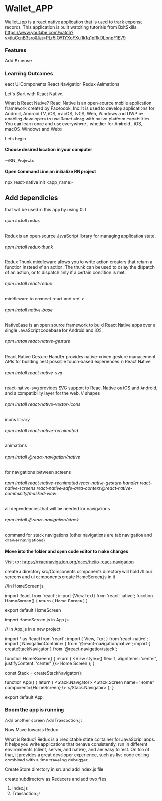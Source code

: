 # Wallet_APP
Wallet_app is a react native application that is used to track expense records. This application is built watching tutorials from BoltSkills.
https://www.youtube.com/watch?v=jluConB3sro&list=PLr5IOV1YXoFXufIk1q1pRkI0LbnpF1EV9

### Features 
Add Expense


### Learning Outcomes
eact UI Components
React Navigation
Redux
Animations

Let's Start with React Native.

What is React Native?
React Native is an open-source mobile application framework created by Facebook, Inc. It is used to develop applications for Android, Android TV, iOS, macOS, tvOS, Web, Windows and UWP by enabling developers to use React along with native platform capabilities.
You can learn once and use everywhere , whether for Android , iOS, macOS, Windows and Webs

Lets begin
#### Choose desired location in your computer
~\RN_Projects
#### Open Command Line an initialize RN project

npx react-native init <app_name>


## Add dependicies 
that will be used in this app by using CLI 

###### npm install redux
Redux is an open-source JavaScript library for managing application state.
###### npm install redux-thunk
Redux Thunk middleware allows you to write action creators that return a function instead of an action. The thunk can be used to delay the dispatch of an action, or to dispatch only if a certain condition is met.
###### npm install react-redux
middleware to connect react and redux
###### npm install native-base
NativeBase is an open source framework to build React Native apps over a single JavaScript codebase for Android and iOS.
###### npm install react-native-gesture
React Native Gesture Handler provides native-driven gesture management APIs for building best possible touch-based experiences in React Native
###### npm install react-native-svg
react-native-svg provides SVG support to React Native on iOS and Android, and a compatibility layer for the web. // shapes
###### npm install react-native-vector-icons
icons library
###### npm install react-native-reanimated
animations
###### npm install @react-navigation/native
for navigations between screens 
###### npm install react-native-reanimated react-native-gesture-handler react-native-screens react-native-safe-area-context @react-native-community/masked-view
all dependencies that will be needed for navigations
###### npm install @react-navigation/stack
command for stack navigations (other navigations are tab navigation and drawer navigations)

#### Move into the folder and open code editor to make changes

Visit to : https://reactnavigation.org/docs/hello-react-navigation

create a directory src/Components
components directory will hold all our screens and ui components
create HomeScreen.js in it

//In HomeScreen.js

import React from 'react';
import {View,Text} from 'react-native';
function HomeScreen() {
    return (
        <View>
            <Text>Home Screen</Text>
        </View>
    )
}

export default HomeScreen


import HomeScreen.js in App.js

// In App.js in a new project

import * as React from 'react';
import { View, Text } from 'react-native';
import { NavigationContainer } from '@react-navigation/native';
import { createStackNavigator } from '@react-navigation/stack';

function HomeScreen() {
  return (
    <View style={{ flex: 1, alignItems: 'center', justifyContent: 'center' }}>
      <Text>Home Screen</Text>
    </View>
  );
}

const Stack = createStackNavigator();

function App() {
  return (
    <NavigationContainer>
      <Stack.Navigator>
        <Stack.Screen name="Home" component={HomeScreen} />
      </Stack.Navigator>
    </NavigationContainer>
  );
}

export default App; 

### Boom the app is running

Add another screen AddTransaction.js

Now Move towards Redux 

What is Redux?
Redux is a predictable state container for JavaScript apps.
It helps you write applications that behave consistently, run in different environments (client, server, and native), and are easy to test. On top of that, it provides a great developer experience, such as live code editing combined with a time traveling debugger.


Create Store directory in src and add index.js file

create subdirectory as Reducers and add two files
1. index.js
2. Transaction.js

